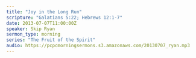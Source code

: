 ```yaml
---
title: "Joy in the Long Run"
scripture: "Galatians 5:22; Hebrews 12:1-7"
date: 2013-07-07T11:00:00Z
speaker: Skip Ryan
sermon_type: morning
series: "The Fruit of the Spirit"
audio: https://pcpcmorningsermons.s3.amazonaws.com/20130707_ryan.mp3 
---
```



